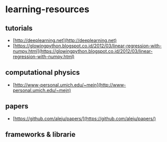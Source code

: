 # learning-resources

## tutorials 

- [http://deeplearning.net](http://deeplearning.net)
- [https://glowingpython.blogspot.co.id/2012/03/linear-regression-with-numpy.html](https://glowingpython.blogspot.co.id/2012/03/linear-regression-with-numpy.html)
## computational physics

- [http://www-personal.umich.edu/~mejn](http://www-personal.umich.edu/~mejn)

## papers

- [https://github.com/aleju/papers/](https://github.com/aleju/papers/)

## frameworks & librarie
